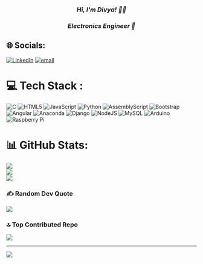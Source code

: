 
<div align="center">

### *Hi, I'm **Divya**! 👩‍💻*  
### *Electronics Engineer 🤖*

</div>




## 🌐 Socials:
[![LinkedIn](https://img.shields.io/badge/LinkedIn-%230077B5.svg?logo=linkedin&logoColor=white)](https://linkedin.com/in/www.linkedin.com/in/divya-m-65b850227) [![email](https://img.shields.io/badge/Email-D14836?logo=gmail&logoColor=white)](mailto:divyashree8642@gmail.com) 

# 💻 Tech Stack :
![C](https://img.shields.io/badge/c-%2300599C.svg?style=plastic&logo=c&logoColor=white) ![HTML5](https://img.shields.io/badge/html5-%23E34F26.svg?style=plastic&logo=html5&logoColor=white) ![JavaScript](https://img.shields.io/badge/javascript-%23323330.svg?style=plastic&logo=javascript&logoColor=%23F7DF1E) ![Python](https://img.shields.io/badge/python-3670A0?style=plastic&logo=python&logoColor=ffdd54) ![AssemblyScript](https://img.shields.io/badge/assembly%20script-%23000000.svg?style=plastic&logo=assemblyscript&logoColor=white) ![Bootstrap](https://img.shields.io/badge/bootstrap-%238511FA.svg?style=plastic&logo=bootstrap&logoColor=white) ![Angular](https://img.shields.io/badge/angular-%23DD0031.svg?style=plastic&logo=angular&logoColor=white) ![Anaconda](https://img.shields.io/badge/Anaconda-%2344A833.svg?style=plastic&logo=anaconda&logoColor=white) ![Django](https://img.shields.io/badge/django-%23092E20.svg?style=plastic&logo=django&logoColor=white) ![NodeJS](https://img.shields.io/badge/node.js-6DA55F?style=plastic&logo=node.js&logoColor=white) ![MySQL](https://img.shields.io/badge/mysql-4479A1.svg?style=plastic&logo=mysql&logoColor=white) ![Arduino](https://img.shields.io/badge/-Arduino-00979D?style=plastic&logo=Arduino&logoColor=white) ![Raspberry Pi](https://img.shields.io/badge/-Raspberry_Pi-C51A4A?style=plastic&logo=Raspberry-Pi)
# 📊 GitHub Stats:
![](https://github-readme-stats.vercel.app/api?username=Divya&theme=vue-dark&hide_border=false&include_all_commits=false&count_private=false)<br/>
![](https://nirzak-streak-stats.vercel.app/?user=Divya&theme=vue-dark&hide_border=false)<br/>
![](https://github-readme-stats.vercel.app/api/top-langs/?username=Divya&theme=vue-dark&hide_border=false&include_all_commits=false&count_private=false&layout=compact)

### ✍️ Random Dev Quote
![](https://quotes-github-readme.vercel.app/api?type=horizontal&theme=radical)

### 🔝 Top Contributed Repo
![](https://github-contributor-stats.vercel.app/api?username=Divya&limit=5&theme=dark&combine_all_yearly_contributions=true)

---
[![](https://visitcount.itsvg.in/api?id=Divya&icon=0&color=0)](https://visitcount.itsvg.in)

